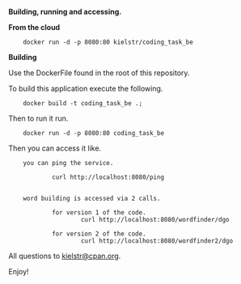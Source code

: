 
__Building, running and accessing.__

__From the cloud__

        docker run -d -p 8080:80 kielstr/coding_task_be

__Building__


Use the DockerFile found in the root of this repository.


To build this application execute the following.

        docker build -t coding_task_be .;

Then to run it run.

        docker run -d -p 8080:80 coding_task_be

Then you can access it like. 

        you can ping the service.

                curl http://localhost:8080/ping


        word building is accessed via 2 calls. 

                for version 1 of the code.
                        curl http://localhost:8080/wordfinder/dgo

                for version 2 of the code.
                        curl http://localhost:8080/wordfinder2/dgo


All questions to kielstr@cpan.org.

Enjoy!
